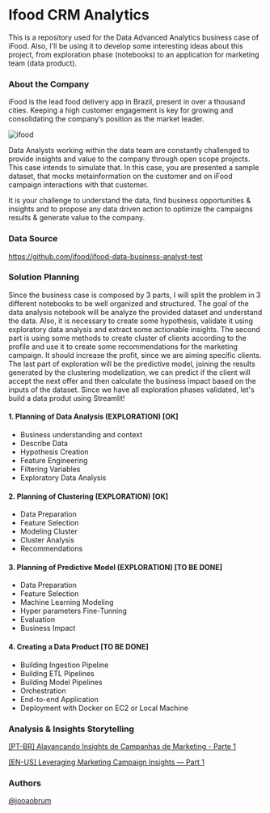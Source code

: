 # Ifood CRM Analytics
This is a repository used for the Data Advanced Analytics business case of iFood. Also, I'll be using it to develop some interesting ideas about this project, from exploration phase (notebooks) to an application for marketing team (data product).

### About the Company
iFood is the lead food delivery app in Brazil, present in over a thousand cities.
Keeping a high customer engagement is key for growing and consolidating the company’s
position as the market leader.

![ifood](https://github.com/jooaobrum/marketing_campaign_ifood_case/blob/main/notebooks/images/ifood-logo.jpg)

Data Analysts working within the data team are constantly challenged to provide insights and
value to the company through open scope projects. This case intends to simulate that.
In this case, you are presented a sample dataset, that mocks metainformation on the customer
and on iFood campaign interactions with that customer.

It is your challenge to understand the data, find business opportunities & insights and to propose
any data driven action to optimize the campaigns results & generate value to the company.

### Data Source 
https://github.com/ifood/ifood-data-business-analyst-test


### Solution Planning

Since the business case is composed by 3 parts, I will split the problem in 3 different notebooks to be well organized and structured. The goal of the data analysis notebook will be analyze the provided dataset and understand the data. Also,  it is necessary to create some hypothesis, validate it using exploratory data analysis and extract some actionable insights. The second part is using some methods to create cluster of clients according to the profile and use it to create some recommendations for the marketing campaign. It should increase the profit, since we are aiming specific clients. The last part of exploration will be the predictive model, joining the results generated by the clustering modelization, we can predict if the client will accept the next offer and then calculate the business impact based on the inputs of the dataset. Since we have all exploration phases validated, let's build a data produt using Streamlit!


#### 1. Planning of Data Analysis (EXPLORATION) [OK] 
- Business understanding and context
- Describe Data
- Hypothesis Creation
- Feature Engineering
- Filtering Variables
- Exploratory Data Analysis

#### 2. Planning of Clustering (EXPLORATION) [OK] 
- Data Preparation
- Feature Selection
- Modeling Cluster
- Cluster Analysis
- Recommendations


#### 3. Planning of Predictive Model (EXPLORATION) [TO BE DONE]
- Data Preparation
- Feature Selection
- Machine Learning Modeling
- Hyper parameters Fine-Tunning
- Evaluation
- Business Impact


#### 4. Creating a Data Product [TO BE DONE]
- Building Ingestion Pipeline 
- Building ETL Pipelines
- Building Model Pipelines
- Orchestration 
- End-to-end Application
- Deployment with Docker on EC2 or Local Machine 


### Analysis & Insights Storytelling
[[PT-BR] Alavancando Insights de Campanhas de Marketing - Parte 1](https://medium.com/@indatawetrust.idwt/alavancando-insights-de-campanhas-de-marketing-com-an%C3%A1lise-explorat%C3%B3ria-e-shap-explainable-ai-207ae7e7b97c)


[[EN-US] Leveraging Marketing Campaign Insights — Part 1](https://medium.com/@indatawetrust.idwt/en-us-leveraging-marketing-campaigns-insights-with-exploratory-analysis-and-shap-explainable-942989a49f41)



### Authors
 [@jooaobrum](https://linkedin.com/in/jooaobrum)

[def]: https://www.cora.com.br/blog/wp-content/uploads/2021/03/Imagem-Ifood-red-1.png